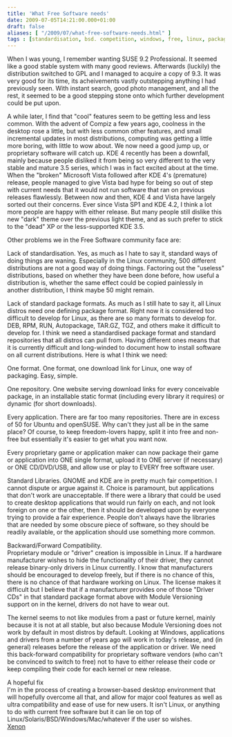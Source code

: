 ```yaml
---
title: 'What Free Software needs'
date: 2009-07-05T14:21:00.000+01:00
draft: false
aliases: [ "/2009/07/what-free-software-needs.html" ]
tags : [standardisation, bsd. competition, windows, free, linux, packages]
---
```


When I was young, I remember wanting SUSE 9.2 Professional. It seemed like a good stable system with many good reviews. Afterwards (luckily) the distribution switched to GPL and I managed to acquire a copy of 9.3. It was very good for its time, its acheivements vastly outstepping anything I had previously seen. With instant search, good photo management, and all the rest, it seemed to be a good stepping stone onto which further development could be put upon.  
  
A while later, I find that "cool" features seem to be getting less and less common. With the advent of Compiz a few years ago, coolness in the desktop rose a little, but with less common other features, and small incremental updates in most distributions, computing was getting a little more boring, with little to wow about. We now need a good jump up, or proprietary software will catch up. KDE 4 recently has been a downfall, mainly because people disliked it from being so very different to the very stable and mature 3.5 series, which I was in fact excited about at the time. When the "broken" Microsoft Vista followed after KDE 4's (premature) release, people managed to give Vista bad hype for being so out of step with current needs that it would not run software that ran on previous releases flawlessly. Between now and then, KDE 4 and Vista have largely sorted out their concerns. Ever since Vista SP1 and KDE 4.2, I think a lot more people are happy with either release. But many people still dislike this new "dark" theme over the previous light theme, and as such prefer to stick to the "dead" XP or the less-supported KDE 3.5.  
  
Other problems we in the Free Software community face are:  
  
Lack of standardisation. Yes, as much as I hate to say it, standard ways of doing things are waning. Especially in the Linux community, 500 different distributions are not a good way of doing things. Factoring out the "useless" distributions, based on whether they have been done before, how useful a distribution is, whether the same effect could be copied painlessly in another distribution, I think maybe 50 might remain.  
  
Lack of standard package formats. As much as I still hate to say it, all Linux distros need one defining package format. Right now it is considered too difficult to develop for Linux, as there are so many formats to develop for. DEB, RPM, RUN, Autopackage, TAR.GZ, TGZ, and others make it difficult to develop for. I think we need a standardised package format and standard repositories that all distros can pull from. Having different ones means that it is currently difficult and long-winded to document how to install software on all current distributions. Here is what I think we need:  
  
One format. One format, one download link for Linux, one way of packaging. Easy, simple.  
  
One repository. One website serving download links for every conceivable package, in an installable static format (including every library it requires) or dynamic (for short downloads).  
  
Every application. There are far too many repositories. There are in excess of 50 for Ubuntu and openSUSE. Why can't they just all be in the same place? Of course, to keep freedom-lovers happy, split it into free and non-free but essentially it's easier to get what you want now.  
  
Every proprietary game or application maker can now package their game or application into ONE single format, upload it to ONE server (if necessary) or ONE CD/DVD/USB, and allow use or play to EVERY free software user.  
  
Standard Libraries. GNOME and KDE are in pretty much fair competition. I cannot dispute or argue against it. Choice is paramount, but applications that don't work are unacceptable. If there were a library that could be used to create desktop applications that would run fairly on each, and not look foreign on one or the other, then it should be developed upon by everyone trying to provide a fair experience. People don't always have the libraries that are needed by some obscure piece of software, so they should be readily available, or the application should use something more common.  
  
Backward/Forward Compatibility.  
Proprietary module or "driver" creation is impossible in Linux. If a hardware manufacturer wishes to hide the functionality of their driver, they cannot release binary-only drivers in Linux currently. I know that manufacturers should be encouraged to develop freely, but if there is no chance of this, there is no chance of that hardware working on Linux. The license makes it difficult but I believe that if a manufacturer provides one of those "Driver CDs" in that standard package format above with Module Versioning support on in the kernel, drivers do not have to wear out.  
  
The kernel seems to not like modules from a past or future kernel, mainly because it is not at all stable, but also because Module Versioning does not work by default in most distros by default. Looking at Windows, applications and drivers from a number of years ago will work in today's release, and (in general) releases before the release of the application or driver. We need this back-forward compatibility for proprietary software vendors (who can't be convinced to switch to free) not to have to either release their code or keep compiling their code for each kernel or new release.  
  
A hopeful fix  
I'm in the process of creating a browser-based desktop environment that will hopefully overcome all that, and allow for major cool features as well as ultra compatibility and ease of use for new users. It isn't Linux, or anything to do with current free software but it can lie on top of Linux/Solaris/BSD/Windows/Mac/whatever if the user so wishes.  
[Xenon](http://xenon.kevinghadyani.com)